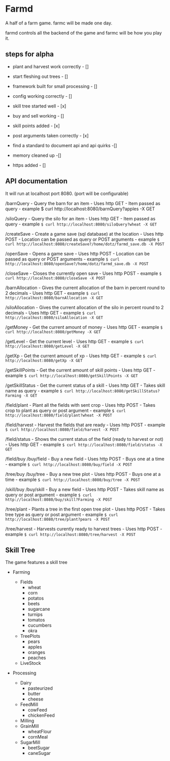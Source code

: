 # Farmd

A half of a farm game. farmc will be made one day.

farmd controls all the backend of the game and farmc will be how you play it.

## steps for alpha

* plant and harvest work correctly - []

* start fleshing out trees - []

* framework built for small processing - []

* config working correctly - []

* skill tree started well - [x]

* buy and sell working - []

* skill points added - [x]

* post arguments taken correctly - [x]

* find a standard to document api and api quirks -[]

* memory cleaned up -[]

* https added - []

## API documentation

It will run at localhost port 8080. (port will be configurable)

/barnQuery
	- Query the barn for an item
	- Uses http GET
	- Item passed as query
	- example 
		$ curl http://localhost:8080/barnQuery?apples -X GET

/siloQuery
	- Query the silo for an item
	- Uses http GET
	- Item passed as query
	- example 
		`$ curl http://localhost:8080/siloQuery?wheat -X GET`

/createSave
	- Create a game save (sql database) at the location
	- Uses http POST
	- Location can be passed as query or POST arguments
	- example
		`$ curl http://localhost:8080/createSave?/home/dotz/farmd_save.db -X POST`

/openSave
	- Opens a game save
	- Uses http POST
	- Location can be passed as query or POST arguments
	- example
		`$ curl http://localhost:8080/openSave?/home/dotz/farmd_save.db -X POST`

/closeSave
	- Closes the currently open save
	- Uses http POST
	- example
		`$ curl http://localhost:8080/closeSave -X POST`

/barnAllocation
	- Gives the current allocation of the barn in percent round to 2 decimals
	- Uses http GET
	- example
		`$ curl http://localhost:8080/barnAllocation -X GET`

/siloAllocation
	- Gives the current allocation of the silo in percent round to 2 decimals
	- Uses http GET
	- example
		`$ curl http://localhost:8080/siloAllocation -X GET`

/getMoney
	- Get the current amount of money
	- Uses http GET
	- example
		`$ curl http://localhost:8080/getMoney -X GET`

/getLevel
	- Get the current level
	- Uses http GET
	- example
		`$ curl http://localhost:8080/getLevel -X GET`

/getXp
	- Get the current amount of xp
	- Uses http GET
	- example
		`$ curl http://localhost:8080/getXp -X GET`

/getSkillPoints
	- Get the current amount of skill points
	- Uses http GET
	- example
		`$ curl http://localhost:8080/getSkillPoints -X GET`

/getSkillStatus
	- Get the current status of a skill
	- Uses http GET
	- Takes skill name as query
	- example
		`$ curl http://localhost:8080/getSkillStatus?Farming -X GET`

/field/plant
	- Plant all the fields with sent crop
	- Uses http POST
	- Takes crop to plant as query or post argument
	- example
		`$ curl http://localhost:8080/field/plant?wheat -X POST`

/field/harvest
	- Harvest the fields that are ready
	- Uses http POST
	- example
		`$ curl http://localhost:8080/field/harvest -X POST`

/field/status
	- Shows the current status of the field (ready to harvest or not)
	- Uses http GET
	- example
		`$ curl http://localhost:8080/field/status -X GET`

/field/buy
/buy/field
	- Buy a new field
	- Uses http POST
	- Buys one at a time
	- example
		`$ curl http://localhost:8080/buy/field -X POST`

/tree/buy
/buy/tree
	- Buy a new tree plot
	- Uses http POST
	- Buys one at a time
	- example
		`$ curl http://localhost:8080/buy/tree -X POST`

/skill/buy
/buy/skill
	- Buy a new field
	- Uses http POST
	- Takes skill name as query or post argument
	- example
		`$ curl http://localhost:8080/buy/skill?Farming -X POST`

/tree/plant
	- Plants a tree in the first open tree plot
	- Uses http POST
	- Takes tree type as query or post argument
	- example
		`$ curl http://localhost:8080/tree/plant?pears -X POST`

/tree/harvest
	- Harvests curently ready to harvest trees
	- Uses http POST
	- example
		`$ curl http://localhost:8080/tree/harvest -X POST`

## Skill Tree

The game features a skill tree

- Farming
	- Fields
		- wheat
		- corn
		- potatos
		- beets
		- sugarcane
		- turnips
		- tomatos
		- cucumbers
		- okra
	- TreePlots
		- pears
		- apples
		- oranges
		- peaches
	- LiveStock

- Processing
	- Dairy
		- pasteurized
		- butter
		- cheese
	- FeedMill
		- cowFeed
		- chickenFeed
	- Milling
	- GrainMill
		- wheatFlour
		- cornMeal
	- SugarMill
		- beetSugar
		- caneSugar
